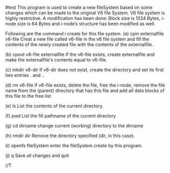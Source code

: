 #test
This program is used to create a new fileSystem based on some changes which can be made to the original V6 file System.
V6 file system is highly restrictive. A modification has been done: Block size is 1024 Bytes, i-node 
size is 64 Bytes and i-node’s structure has been modified as well.

Following are the command i create for this file system. 
(a) cpin externalfile v6-file
Creat a new file called v6-file in the v6 file system and fill the contents of the newly created 
file with the contents of the externalfile.

(b) cpout v6-file externalfile
If the v6-file exists, create externalfile and make the externalfile's contents equal to v6-file.

(c) mkdir v6-dir
If v6-dir does not exist, create the directory and set its first two entries . and .. 

(d) rm v6-file
If v6-file exists, delete the file, free the i-node, remove the file name from the 
(parent) directory that has this file and add all data blocks of this file to the free list

(e) ls
List the contents of the current directory.

(f) pwd
List the fill pathname of the current directory

(g) cd dirname
change current (working) directory to the dirname

(h) rmdir dir
Remove the directory specified (dir, in this case).

(i) openfs fileSystem
enter the fileSystem create by this program.

(j) q
Save all changes and quit

//T
